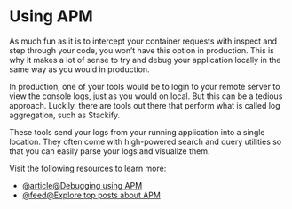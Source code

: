 # Using APM

As much fun as it is to intercept your container requests with inspect and step through your code, you won’t have this option in production. This is why it makes a lot of sense to try and debug your application locally in the same way as you would in production.

In production, one of your tools would be to login to your remote server to view the console logs, just as you would on local. But this can be a tedious approach. Luckily, there are tools out there that perform what is called log aggregation, such as Stackify.

These tools send your logs from your running application into a single location. They often come with high-powered search and query utilities so that you can easily parse your logs and visualize them.

Visit the following resources to learn more:

- [@article@Debugging using APM ](https://stackify.com/node-js-debugging-tips/)
- [@feed@Explore top posts about APM](https://app.daily.dev/tags/apm?ref=roadmapsh)
